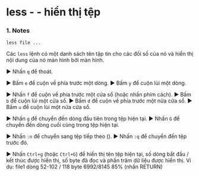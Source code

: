 # less - - hiển thị tệp
### 1. Notes
```
less file ...
```
Các `less` lệnh có một danh sách tên tập tin cho các đối số của nó và hiển thị nội dung của nó màn hình bởi màn hình.

► Nhấn `q` để thoát.

► Bấm `e` để cuộn về phía trước một dòng.
► Bấm `y` để cuộn lùi một dòng.

► Nhấn `f` để cuộn về phía trước một cửa sổ (hoặc nhấn phím cách).
► Bấm `b` để cuộn lùi một cửa sổ.
► Bấm `d` để cuộn về phía trước một nửa cửa sổ.
► Bấm `u` để cuộn lùi một nửa cửa sổ.

► Nhấn `g` để chuyển đến dòng đầu tiên trong tệp hiện tại.
► Nhấn `G` để chuyển đến dòng cuối cùng trong tệp hiện tại.

► Nhấn `:n` để chuyển sang tệp tiếp theo ().
► Nhấn `:q` để chuyển đến tệp trước đó.

► Nhấn `Ctrl+g` (hoặc `Ctrl+G`) để hiển thị tên tệp hiện tại, số dòng bắt đầu / kết thúc được hiển thị, số byte đã đọc và phần trăm dữ liệu được hiển thị. Ví dụ: file1 dòng 52-102 / 118 byte 6992/8145 85% (nhấn RETURN)